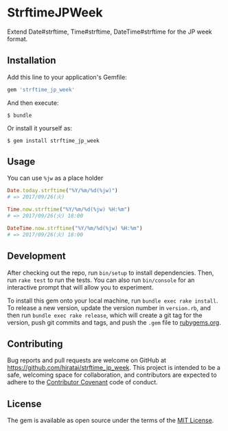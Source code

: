 # StrftimeJPWeek

Extend Date#strftime, Time#strftime, DateTime#strftime for the JP week format.

## Installation

Add this line to your application's Gemfile:

```ruby
gem 'strftime_jp_week'
```

And then execute:

    $ bundle

Or install it yourself as:

    $ gem install strftime_jp_week

## Usage

You can use `%jw` as a place holder 

```ruby
Date.today.strftime("%Y/%m/%d(%jw)")
# => 2017/09/26(火)
```
```ruby
Time.now.strftime("%Y/%m/%d(%jw) %H:%m")
# => 2017/09/26(火) 18:00
```
```ruby
DateTime.now.strftime("%Y/%m/%d(%jw) %H:%m")
# => 2017/09/26(火) 18:00
```

## Development

After checking out the repo, run `bin/setup` to install dependencies. Then, run `rake test` to run the tests. You can also run `bin/console` for an interactive prompt that will allow you to experiment.

To install this gem onto your local machine, run `bundle exec rake install`. To release a new version, update the version number in `version.rb`, and then run `bundle exec rake release`, which will create a git tag for the version, push git commits and tags, and push the `.gem` file to [rubygems.org](https://rubygems.org).

## Contributing

Bug reports and pull requests are welcome on GitHub at https://github.com/hiratai/strftime_jp_week. This project is intended to be a safe, welcoming space for collaboration, and contributors are expected to adhere to the [Contributor Covenant](http://contributor-covenant.org) code of conduct.


## License

The gem is available as open source under the terms of the [MIT License](http://opensource.org/licenses/MIT).

